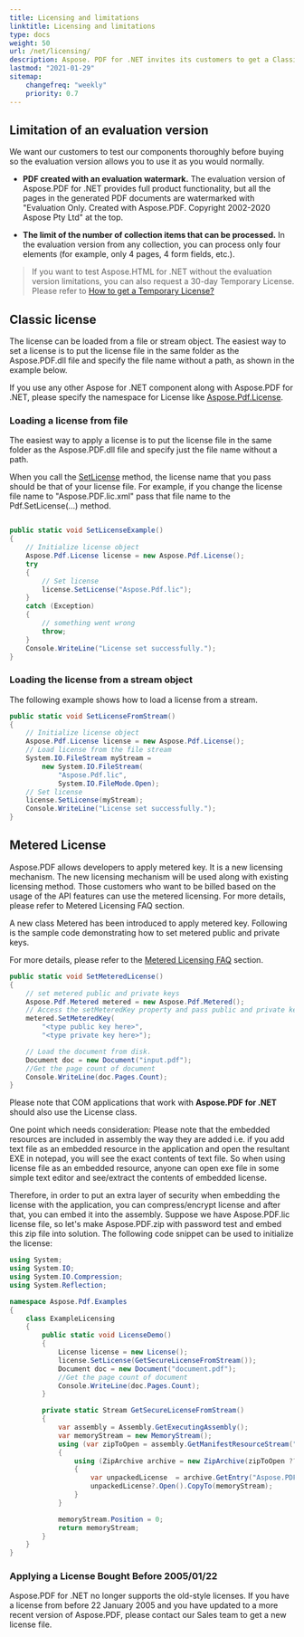 ```yaml
---
title: Licensing and limitations
linktitle: Licensing and limitations
type: docs
weight: 50
url: /net/licensing/
description: Aspose. PDF for .NET invites its customers to get a Classic license and Metered License. As well as use a limited license to better explore the product. 
lastmod: "2021-01-29"
sitemap:
    changefreq: "weekly"
    priority: 0.7
---
```


## Limitation of an evaluation version

We want our customers to test our components thoroughly before buying so the evaluation version allows you to use it as you would normally.

- **PDF created with an evaluation watermark.** The evaluation version of Aspose.PDF for .NET provides full product functionality, but all the pages in the generated PDF documents are watermarked with "Evaluation Only. Created with Aspose.PDF. Copyright 2002-2020 Aspose Pty Ltd" at the top.

- **The limit of the number of collection items that can be processed.**
In the evaluation version from any collection, you can process only four elements (for example, only 4 pages, 4 form fields, etc.).

>If you want to test Aspose.HTML for .NET without the evaluation version limitations, you can also request a 30-day Temporary License. Please refer to [How to get a Temporary License?](https://purchase.aspose.com/temporary-license)

## Classic license

The license can be loaded from a file or stream object. The easiest way to set a license is to put the license file in the same folder as the Aspose.PDF.dll file and specify the file name without a path, as shown in the example below.

If you use any other Aspose for .NET component along with Aspose.PDF for .NET, please specify the namespace for License like [Aspose.Pdf.License](https://apireference.aspose.com/pdf/net/aspose.pdf/license).

### Loading a license from file

The easiest way to apply a license is to put the license file in the same folder as the Aspose.PDF.dll file and specify just the file name without a path.

When you call the [SetLicense](https://apireference.aspose.com/pdf/net/aspose.pdf/license/methods/setlicense/index) method, the license name that you pass should be that of your license file. For example, if you change the license file name to "Aspose.PDF.lic.xml" pass that file name to the Pdf.SetLicense(…) method.

```csharp

public static void SetLicenseExample()
{
    // Initialize license object
    Aspose.Pdf.License license = new Aspose.Pdf.License();
    try
    {
        // Set license
        license.SetLicense("Aspose.Pdf.lic");
    }
    catch (Exception)
    {
        // something went wrong
        throw;
    }
    Console.WriteLine("License set successfully.");
}
```
### Loading the license from a stream object

The following example shows how to load a license from a stream.

```csharp
public static void SetLicenseFromStream()
{
    // Initialize license object
    Aspose.Pdf.License license = new Aspose.Pdf.License();
    // Load license from the file stream
    System.IO.FileStream myStream =
        new System.IO.FileStream(
            "Aspose.Pdf.lic",
            System.IO.FileMode.Open);
    // Set license
    license.SetLicense(myStream);
    Console.WriteLine("License set successfully.");
}
```
## Metered License

Aspose.PDF allows developers to apply metered key. It is a new licensing mechanism. The new licensing mechanism will be used along with existing licensing method. Those customers who want to be billed based on the usage of the API features can use the metered licensing. For more details, please refer to Metered Licensing FAQ section.

A new class Metered has been introduced to apply metered key. Following is the sample code demonstrating how to set metered public and private keys.

 For more details, please refer to the [Metered Licensing FAQ](https://purchase.aspose.com/faqs/licensing/metered) section.
 
```csharp
public static void SetMeteredLicense()
{
    // set metered public and private keys
    Aspose.Pdf.Metered metered = new Aspose.Pdf.Metered();
    // Access the setMeteredKey property and pass public and private keys as parameters
    metered.SetMeteredKey(
        "<type public key here>",
        "<type private key here>");

    // Load the document from disk.
    Document doc = new Document("input.pdf");
    //Get the page count of document
    Console.WriteLine(doc.Pages.Count);
}
```

Please note that COM applications that work with **Aspose.PDF for .NET** should also use the License class.

One point which needs consideration:
Please note that the embedded resources are included in assembly the way they are added i.e. if you add text file as an embedded resource in the application and open the resultant EXE in notepad, you will see the exact contents of text file. So when using license file as an embedded resource, anyone can open exe file in some simple text editor and see/extract the contents of embedded license.

Therefore, in order to put an extra layer of security when embedding the license with the application, you can compress/encrypt license and after that, you can embed it into the assembly. Suppose we have Aspose.PDF.lic license file, so let's make Aspose.PDF.zip with password test and embed this zip file into solution. The following code snippet can be used to initialize the license:

```csharp
using System;
using System.IO;
using System.IO.Compression;
using System.Reflection;

namespace Aspose.Pdf.Examples
{
    class ExampleLicensing
    {
        public static void LicenseDemo()
        {
            License license = new License();
            license.SetLicense(GetSecureLicenseFromStream());
            Document doc = new Document("document.pdf");
            //Get the page count of document
            Console.WriteLine(doc.Pages.Count);
        }

        private static Stream GetSecureLicenseFromStream()
        {
            var assembly = Assembly.GetExecutingAssembly();
            var memoryStream = new MemoryStream();
            using (var zipToOpen = assembly.GetManifestResourceStream("Aspose.Pdf.Examples.License.Aspose.PDF.zip"))
            {
                using (ZipArchive archive = new ZipArchive(zipToOpen ?? throw new InvalidOperationException(), ZipArchiveMode.Read))
                {
                    var unpackedLicense  = archive.GetEntry("Aspose.PDF.lic");
                    unpackedLicense?.Open().CopyTo(memoryStream);
                }
            }

            memoryStream.Position = 0;
            return memoryStream;
        }
    }
}
```
### Applying a License Bought Before 2005/01/22

Aspose.PDF for .NET no longer supports the old-style licenses. If you have a license from before 22 January 2005 and you have updated to a more recent version of Aspose.PDF, please contact our Sales team to get a new license file.
